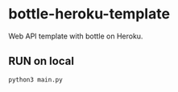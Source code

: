 # bottle-heroku-template

Web API template with bottle on Heroku.

## RUN on local

```
python3 main.py
```
